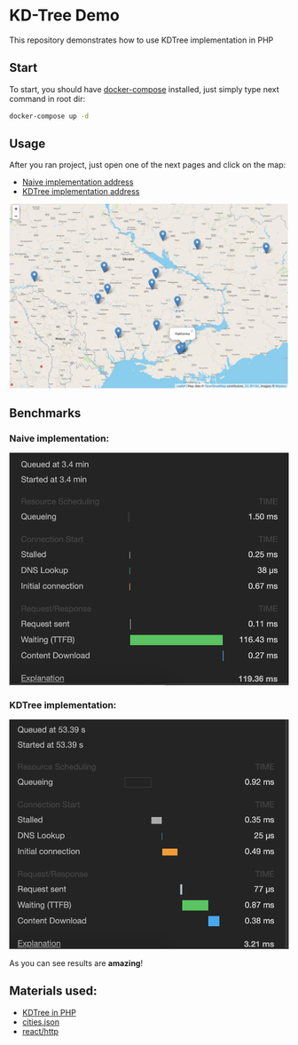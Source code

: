 # KD-Tree Demo
This repository demonstrates how to use KDTree implementation in PHP

## Start

To start, you should have [docker-compose](https://docs.docker.com/compose/ "docker-compose") installed, just simply type next command in root dir:
```bash
docker-compose up -d
```

## Usage
After you ran project, just open one of the next pages and click on the map:
+ [Naive implementation address](http://localhost:8080/naive "Naive implementation address")
+ [KDTree implementation address](http://localhost:8080/kd "Naive implementation address")

![](images/screen.png)

## Benchmarks
### Naive implementation:
![](images/naive.png)

### KDTree implementation:
![](images/kd.png)

As you can see results are **amazing**!

## Materials used:
+ [KDTree in PHP](https://github.com/f1r3starter/kdtree "KDTree in PHP")
+ [cities.json](https://github.com/lutangar/cities.json "cities.json")
+ [react/http](https://github.com/reactphp/http "react/http")
